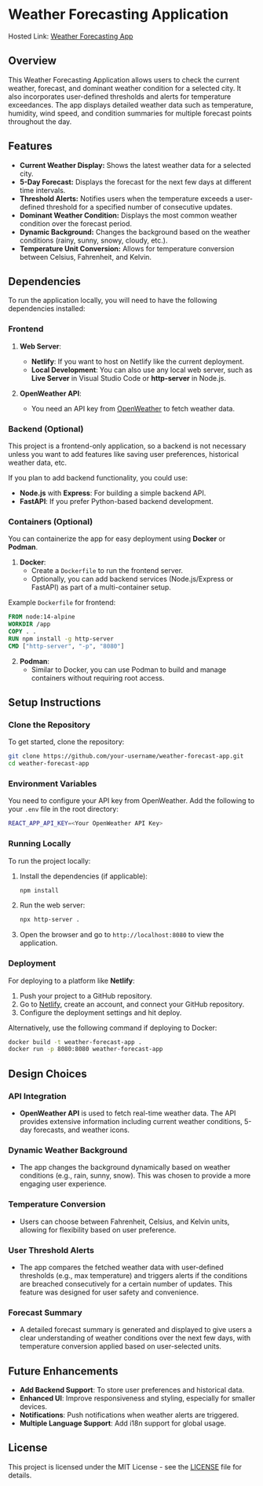 
# Weather Forecasting Application

Hosted Link: [Weather Forecasting App](https://chimerical-raindrop-14041e.netlify.app/)

## Overview

This Weather Forecasting Application allows users to check the current weather, forecast, and dominant weather condition for a selected city. It also incorporates user-defined thresholds and alerts for temperature exceedances. The app displays detailed weather data such as temperature, humidity, wind speed, and condition summaries for multiple forecast points throughout the day.

## Features

- **Current Weather Display:** Shows the latest weather data for a selected city.
- **5-Day Forecast:** Displays the forecast for the next few days at different time intervals.
- **Threshold Alerts:** Notifies users when the temperature exceeds a user-defined threshold for a specified number of consecutive updates.
- **Dominant Weather Condition:** Displays the most common weather condition over the forecast period.
- **Dynamic Background:** Changes the background based on the weather conditions (rainy, sunny, snowy, cloudy, etc.).
- **Temperature Unit Conversion:** Allows for temperature conversion between Celsius, Fahrenheit, and Kelvin.


## Dependencies

To run the application locally, you will need to have the following dependencies installed:

### Frontend

1. **Web Server**:
   - **Netlify**: If you want to host on Netlify like the current deployment.
   - **Local Development**: You can also use any local web server, such as **Live Server** in Visual Studio Code or **http-server** in Node.js.

2. **OpenWeather API**:
   - You need an API key from [OpenWeather](https://openweathermap.org/api) to fetch weather data.

### Backend (Optional)

This project is a frontend-only application, so a backend is not necessary unless you want to add features like saving user preferences, historical weather data, etc.

If you plan to add backend functionality, you could use:

- **Node.js** with **Express**: For building a simple backend API.
- **FastAPI**: If you prefer Python-based backend development.

### Containers (Optional)

You can containerize the app for easy deployment using **Docker** or **Podman**.

1. **Docker**:
   - Create a `Dockerfile` to run the frontend server.
   - Optionally, you can add backend services (Node.js/Express or FastAPI) as part of a multi-container setup.

Example `Dockerfile` for frontend:
```Dockerfile
FROM node:14-alpine
WORKDIR /app
COPY . .
RUN npm install -g http-server
CMD ["http-server", "-p", "8080"]
```

2. **Podman**:
   - Similar to Docker, you can use Podman to build and manage containers without requiring root access.

## Setup Instructions

### Clone the Repository

To get started, clone the repository:

```bash
git clone https://github.com/your-username/weather-forecast-app.git
cd weather-forecast-app
```

### Environment Variables

You need to configure your API key from OpenWeather. Add the following to your `.env` file in the root directory:

```bash
REACT_APP_API_KEY=<Your OpenWeather API Key>
```

### Running Locally

To run the project locally:

1. Install the dependencies (if applicable):

   ```bash
   npm install
   ```

2. Run the web server:

   ```bash
   npx http-server .
   ```

3. Open the browser and go to `http://localhost:8080` to view the application.

### Deployment

For deploying to a platform like **Netlify**:

1. Push your project to a GitHub repository.
2. Go to [Netlify](https://www.netlify.com/), create an account, and connect your GitHub repository.
3. Configure the deployment settings and hit deploy.

Alternatively, use the following command if deploying to Docker:

```bash
docker build -t weather-forecast-app .
docker run -p 8080:8080 weather-forecast-app
```

## Design Choices

### API Integration

- **OpenWeather API** is used to fetch real-time weather data. The API provides extensive information including current weather conditions, 5-day forecasts, and weather icons.

### Dynamic Weather Background

- The app changes the background dynamically based on weather conditions (e.g., rain, sunny, snow). This was chosen to provide a more engaging user experience.

### Temperature Conversion

- Users can choose between Fahrenheit, Celsius, and Kelvin units, allowing for flexibility based on user preference.

### User Threshold Alerts

- The app compares the fetched weather data with user-defined thresholds (e.g., max temperature) and triggers alerts if the conditions are breached consecutively for a certain number of updates. This feature was designed for user safety and convenience.

### Forecast Summary

- A detailed forecast summary is generated and displayed to give users a clear understanding of weather conditions over the next few days, with temperature conversion applied based on user-selected units.

## Future Enhancements

- **Add Backend Support**: To store user preferences and historical data.
- **Enhanced UI**: Improve responsiveness and styling, especially for smaller devices.
- **Notifications**: Push notifications when weather alerts are triggered.
- **Multiple Language Support**: Add i18n support for global usage.

## License

This project is licensed under the MIT License - see the [LICENSE](LICENSE) file for details.
